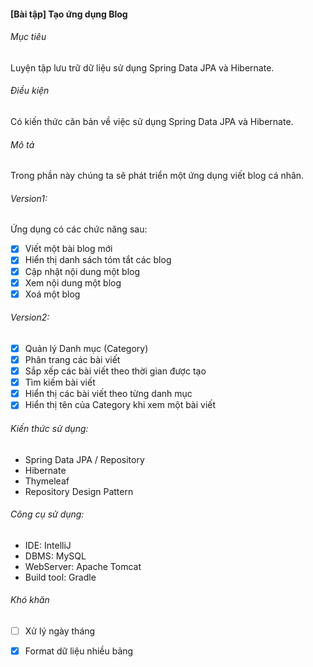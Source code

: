 #### [Bài tập] Tạo ứng dụng Blog
###### Mục tiêu
Luyện tập lưu trữ dữ liệu sử dụng Spring Data JPA và Hibernate.

###### Điều kiện  
Có kiến thức căn bản về việc sử dụng Spring Data JPA và Hibernate.

###### Mô tả  
Trong phần này chúng ta sẽ phát triển một ứng dụng viết blog cá nhân.

###### Version1: 

Ứng dụng có các chức năng sau:

-[x] Viết một bài blog mới  
-[x] Hiển thị danh sách tóm tắt các blog  
-[x] Cập nhật nội dung một blog  
-[x] Xem nội dung một blog  
-[x] Xoá một blog  

###### Version2:
-[x] Quản lý Danh mục (Category)  
-[x] Phân trang các bài viết  
-[x] Sắp xếp các bài viết theo thời gian được tạo  
-[x] Tìm kiếm bài viết  
-[x] Hiển thị các bài viết theo từng danh mục  
-[x] Hiển thị tên của Category khi xem một bài viết  
###### Kiến thức sử dụng:

- Spring Data JPA / Repository
- Hibernate
- Thymeleaf
- Repository Design Pattern

###### Công cụ sử dụng:

- IDE: IntelliJ
- DBMS: MySQL
- WebServer: Apache Tomcat
- Build tool: Gradle

###### Khó khăn

-[ ] Xử lý ngày tháng  
-[x] Format dữ liệu nhiều bảng


